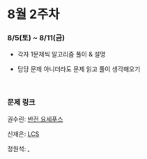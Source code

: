 # 8월 2주차

### 8/5(토) ~ 8/11(금)

- 각자 1문제씩 알고리즘 풀이 & 설명

- 담당 문제 아니더라도 문제 읽고 풀이 생각해오기
  
  <br>

### 문제 링크

권수린: [반전 요세푸스](https://www.acmicpc.net/problem/20301)

신재은: [LCS](https://www.acmicpc.net/problem/9251)

정원석: [.](..)

